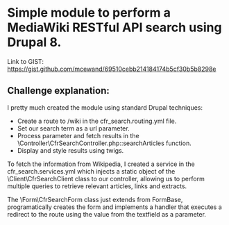 # Simple module to perform a MediaWiki RESTful API search using Drupal 8.

Link to GIST: https://gist.github.com/mcewand/69510cebb214184174b5cf30b5b8298e

## Challenge explanation:

I pretty much created the module using standard Drupal techniques: 

- Create a route to /wiki in the cfr_search.routing.yml file.
- Set our search term as a url parameter. 
- Process parameter and fetch results in the \Controller\CfrSearchController.php::searchArticles function.
- Display and style results using twigs.

To fetch the information from Wikipedia, I created a service in the cfr_search.services.yml which injects a static object of the \Client\CfrSearchClient class to our controller, allowing us to perform multiple queries to retrieve relevant articles, links and extracts.

The \Form\CfrSearchForm class just extends from FormBase, programatically creates the form and implements a handler that executes a redirect to the route using the value from the textfield as a parameter.
